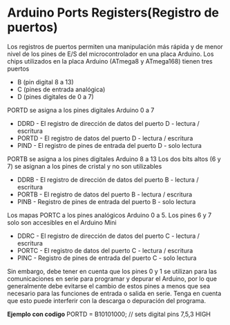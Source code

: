# Arduino Ports Registers(Registro de puertos)

Los registros de puertos permiten una manipulación más rápida y de menor nivel de los pines de E/S del microcontrolador en una placa Arduino. Los chips utilizados en la placa Arduino (ATmega8 y ATmega168) tienen tres puertos

* B (pin digital 8 a 13)
* C (pines de entrada analógica)
* D (pines digitales de 0 a 7)

PORTD se asigna a los pines digitales Arduino 0 a 7
* DDRD - El registro de dirección de datos del puerto D - lectura / escritura
* PORTD - El registro de datos del puerto D - lectura / escritura
* PIND - El registro de pines de entrada del puerto D - solo lectura

PORTB se asigna a los pines digitales Arduino 8 a 13 Los dos bits altos (6 y 7) se asignan a los pines de cristal y no son utilizables
* DDRB - El registro de dirección de datos del puerto B - lectura / escritura
* PORTB - El registro de datos del puerto B - lectura / escritura
* PINB - Registro de pines de entrada del puerto B - solo lectura

Los mapas PORTC a los pines analógicos Arduino 0 a 5. Los pines 6 y 7 solo son accesibles en el Arduino Mini
* DDRC - El registro de dirección de datos del puerto C - lectura / escritura
* PORTC - El registro de datos del puerto C - lectura / escritura
* PINC - Registro de pines de entrada del puerto C - solo lectura

Sin embargo, debe tener en cuenta que los pines 0 y 1 se utilizan para las comunicaciones en serie para programar y depurar el Arduino, por lo que generalmente debe evitarse el cambio de estos pines a menos que sea necesario para las funciones de entrada o salida en serie. Tenga en cuenta que esto puede interferir con la descarga o depuración del programa.

**Ejemplo con codigo**
PORTD = B10101000; // sets digital pins 7,5,3 HIGH

